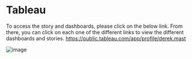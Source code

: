 # Tableau

To access the story and dashboards, please click on the below link. From there, you can click on each one of the different links to view the different dashboards and stories.
https://public.tableau.com/app/profile/derek.mast

![image](https://user-images.githubusercontent.com/100641752/183306958-4d9c9bc3-4b3e-4239-9ce4-729b5de94805.png)
